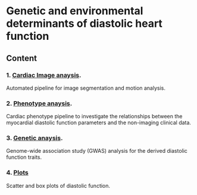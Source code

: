 # Genetic and environmental determinants of diastolic heart function

## Content

### 1. [Cardiac Image anaysis](https://github.com/baiwenjia/ukbb_cardiac). 
Automated pipeline for image segmentation and motion analysis.

### 2. [Phenotype anaysis](https://github.com/ImperialCollegeLondon/diastolic_genetics/tree/master/phenotype_analysis). 
Cardiac phenotype pipeline to investigate the relationships between the myocardial diastolic function parameters and the non-imaging clinical data.

### 3. [Genetic anaysis](https://github.com/ImperialCollegeLondon/diastolic_genetics/tree/master/genetic_analysis). 
Genome-wide association study (GWAS) analysis for the derived diastolic function traits.

### 4. [Plots](https://github.com/ImperialCollegeLondon/diastolic_genetics/tree/master/plots)
Scatter and box plots of diastolic function.
